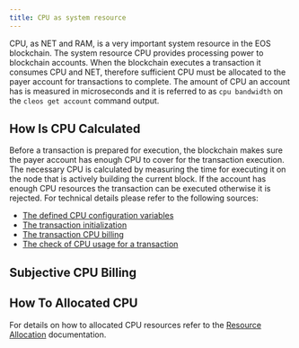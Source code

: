 ```yaml
---
title: CPU as system resource
---
```


CPU, as NET and RAM, is a very important system resource in the EOS blockchain. The system resource CPU provides processing power to blockchain accounts. When the blockchain executes a transaction it consumes CPU and NET, therefore sufficient CPU must be allocated to the payer account for transactions to complete. The amount of CPU an account has is measured in microseconds and it is referred to as `cpu bandwidth` on the `cleos get account` command output.

## How Is CPU Calculated

Before a transaction is prepared for execution, the blockchain makes sure the payer account has enough CPU to cover for the transaction execution. The necessary CPU is calculated by measuring the time for executing it on the node that is actively building the current block. If the account has enough CPU resources the transaction can be executed otherwise it is rejected. For technical details please refer to the following sources:

- [The defined CPU configuration variables](https://github.com/AntelopeIO/leap/blob/a4c29608472dd195d36d732052784aadc3a779cb/libraries/chain/include/eosio/chain/config.hpp#L66)
- [The transaction initialization](https://github.com/AntelopeIO/leap/blob/e55669c42dfe4ac112e3072186f3a449936c0c61/libraries/chain/controller.cpp#L1559)
- [The transaction CPU billing](https://github.com/AntelopeIO/leap/blob/e55669c42dfe4ac112e3072186f3a449936c0c61/libraries/chain/controller.cpp#L1577)
- [The check of CPU usage for a transaction](https://github.com/AntelopeIO/leap/blob/a4c29608472dd195d36d732052784aadc3a779cb/libraries/chain/transaction_context.cpp#L381)

## Subjective CPU Billing



## How To Allocated CPU

For details on how to allocated CPU resources refer to the [Resource Allocation](./05_system_resource_allocation.md) documentation.
